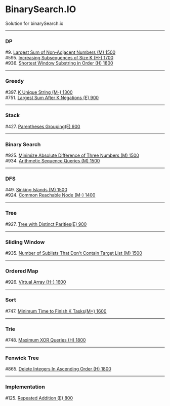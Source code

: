 # BinarySearch.IO
Solution for binarySearch.io


---
### DP
#9. [Largest Sum of Non-Adjacent Numbers (M) 1500](./code/9.txt) <br />
#595. [Increasing Subsequences of Size K (H-) 1700](./code/595.txt) <br />
#936. [Shortest Window Substring in Order (H) 1800](./code/936.txt) <br />

---
### Greedy
#397. [K Unique String (M-) 1300](./code/397.txt) <br />
#751. [Largest Sum After K Negations (E) 900](./code/751.txt) <br />

---
### Stack
#427. [Parentheses Grouping(E) 900](./code/427.txt) <br />


---
### Binary Search
#925. [Minimize Absolute Difference of Three Numbers (M) 1500](./code/925.txt) <br />
#934. [Arithmetic Sequence Queries (M) 1500](./code/934.txt) <br />

---
### DFS
#49. [Sinking Islands (M) 1500](./code/49.txt) <br />
#924. [Common Reachable Node (M-) 1400](./code/924.txt) <br />

---
### Tree
#927. [Tree with Distinct Parities(E) 900](./code/927.txt) <br />

---
### Sliding Window
#935. [Number of Sublists That Don't Contain Target List (M) 1500](./code/935.txt) <br />

---
### Ordered Map
#926. [Virtual Array (H-) 1600](./code/926.txt) <br />

---
### Sort
#747. [Minimum Time to Finish K Tasks(M+) 1600](./code/747.txt) <br />

---
### Trie
#748. [Maximum XOR Queries (H) 1800](./code/748.txt) <br />

---
### Fenwick Tree
#865. [Delete Integers In Ascending Order (H) 1800](./code/865.txt) <br />

---
### Implementation
#125. [Repeated Addition (E) 800](./code/125.txt) <br />

